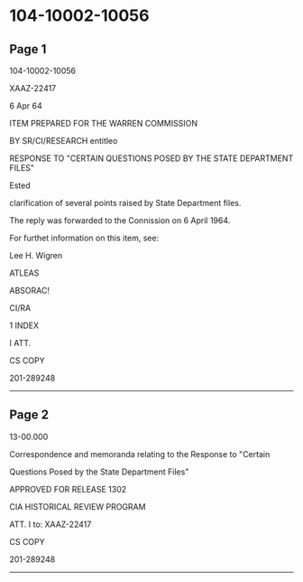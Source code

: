 # 104-10002-10056

## Page 1

104-10002-10056

XAAZ-22417

6 Apr 64

ITEM PREPARED FOR THE WARREN COMMISSION

BY SR/CI/RESEARCH entitleo

RESPONSE TO "CERTAIN QUESTIONS POSED BY THE STATE DEPARTMENT FILES"

Ested

clarification of several points raised by State Department files.

The reply was forwarded to the Connission on 6 April 1964.

For furthet information on this item, see:

Lee H. Wigren

ATLEAS

ABSORAC!

CI/RA

1 INDEX

I ATT.

CS COPY

201-289248

---

## Page 2

13-00.000

Correspondence and memoranda relating to the Response to "Certain

Questions Posed by the State Department Files"

APPROVED FOR RELEASE 1302

CIA HISTORICAL REVIEW PROGRAM

ATT. I to: XAAZ-22417

CS COPY

201-289248

---

